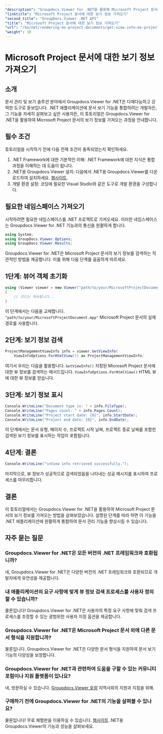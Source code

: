 ```yaml
---
"description": "Groupdocs.Viewer for .NET을 활용해 Microsoft Project 문서의 보기 정보를 손쉽게 검색하는 방법에 대한 포괄적인 튜토리얼을 살펴보세요."
"linktitle": "Microsoft Project 문서에 대한 보기 정보 가져오기"
"second_title": "GroupDocs.Viewer .NET API"
"title": "Microsoft Project 문서에 대한 보기 정보 가져오기"
"url": "/ko/net/rendering-ms-project-documents/get-view-info-ms-project/"
"weight": 10
---
```


# Microsoft Project 문서에 대한 보기 정보 가져오기

## 소개
문서 관리 및 보기 솔루션 분야에서 Groupdocs.Viewer for .NET은 다재다능하고 강력한 도구로 돋보입니다. .NET 애플리케이션에 문서 보기 기능을 통합하려는 개발자든, 그 기능을 자세히 살펴보고 싶은 사용자든, 이 튜토리얼은 Groupdocs.Viewer for .NET을 활용하여 Microsoft Project 문서의 보기 정보를 가져오는 과정을 안내합니다.
## 필수 조건
튜토리얼을 시작하기 전에 다음 전제 조건이 충족되었는지 확인하세요.
1. .NET Framework에 대한 기본적인 이해: .NET Framework에 대한 지식은 통합 과정을 이해하는 데 도움이 됩니다.
2. .NET용 Groupdocs.Viewer 설치: 다음에서 .NET용 Groupdocs.Viewer를 다운로드하여 설치하세요. [웹사이트](https://releases.groupdocs.com/viewer/net/).
3. 개발 환경 설정: 코딩에 필요한 Visual Studio와 같은 도구로 개발 환경을 구성합니다.

## 필요한 네임스페이스 가져오기
시작하려면 필요한 네임스페이스를 .NET 프로젝트로 가져오세요. 이러한 네임스페이스는 Groupdocs.Viewer for .NET 기능과의 통신을 원활하게 합니다.

```csharp
using System;
using GroupDocs.Viewer.Options;
using GroupDocs.Viewer.Results;
```

Groupdocs.Viewer for .NET은 Microsoft Project 문서의 보기 정보를 검색하는 직관적인 방법을 제공합니다. 이를 위해 다음 단계를 꼼꼼하게 따르세요.
## 1단계: 뷰어 객체 초기화
```csharp
using (Viewer viewer = new Viewer("path/to/your/MicrosoftProjectDocument.mpp"))
{
    // 코드는 계속됩니다...
}
```
이 단계에서는 다음을 교체합니다. `"path/to/your/MicrosoftProjectDocument.mpp"` Microsoft Project 문서의 실제 경로를 사용합니다.
## 2단계: 보기 정보 검색
```csharp
ProjectManagementViewInfo info = viewer.GetViewInfo(
    ViewInfoOptions.ForHtmlView()) as ProjectManagementViewInfo;
```
여기서 우리는 다음을 활용합니다. `GetViewInfo()` 지정된 Microsoft Project 문서에 대한 뷰 정보를 검색하는 메서드입니다. `ViewInfoOptions.ForHtmlView()` HTML 뷰에 대한 뷰 정보를 얻습니다.
## 3단계: 보기 정보 표시
```csharp
Console.WriteLine("Document type is: " + info.FileType);
Console.WriteLine("Pages count: " + info.Pages.Count);
Console.WriteLine("Project start date: {0}", info.StartDate);
Console.WriteLine("Project end date: {0}", info.EndDate);
```
이 단계에서는 문서 유형, 페이지 수, 프로젝트 시작 날짜, 프로젝트 종료 날짜를 포함한 검색된 보기 정보를 표시하는 작업이 포함됩니다.
## 4단계: 결론
```csharp
Console.WriteLine("\nView info retrieved successfully.");
```
마지막으로, 뷰 정보가 성공적으로 검색되었음을 나타내는 성공 메시지를 표시하여 프로세스를 마무리합니다.

## 결론
이 튜토리얼에서는 Groupdocs.Viewer for .NET을 활용하여 Microsoft Project 문서의 보기 정보를 가져오는 방법을 살펴보았습니다. 설명된 단계를 따라 하면 이 기능을 .NET 애플리케이션에 원활하게 통합하여 문서 관리 기능을 향상시킬 수 있습니다.
## 자주 묻는 질문

### Groupdocs.Viewer for .NET은 모든 버전의 .NET 프레임워크와 호환됩니까?

네, Groupdocs.Viewer for .NET은 다양한 버전의 .NET 프레임워크와 호환되므로 개발자에게 유연성을 제공합니다.

### 내 애플리케이션의 요구 사항에 맞게 뷰 정보 검색 프로세스를 사용자 정의할 수 있습니까?

물론입니다! Groupdocs.Viewer for .NET은 사용자의 특정 요구 사항에 맞춰 검색 프로세스를 조정할 수 있는 광범위한 사용자 지정 옵션을 제공합니다.

### Groupdocs.Viewer for .NET은 Microsoft Project 문서 외에 다른 문서 형식을 지원합니까?

물론입니다. Groupdocs.Viewer for .NET은 다양한 문서 형식을 지원하여 문서 보기 기능의 다양성을 보장합니다.

### Groupdocs.Viewer for .NET과 관련하여 도움을 구할 수 있는 커뮤니티 포럼이나 지원 플랫폼이 있나요?

네, 방문하실 수 있습니다. [Groupdocs.Viewer 포럼](https://forum.groupdocs.com/c/viewer/9) 지역사회의 지원과 지침을 위해.

### 구매하기 전에 Groupdocs.Viewer for .NET의 기능을 살펴볼 수 있나요?

물론입니다! 무료 체험판을 이용하실 수 있습니다. [웹사이트](https://releases.groupdocs.com/) .NET용 Groupdocs.Viewer의 기능과 성능을 살펴보세요.
